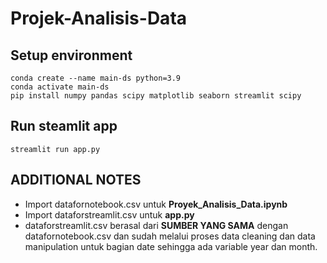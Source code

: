# Projek-Analisis-Data

## Setup environment
```
conda create --name main-ds python=3.9
conda activate main-ds
pip install numpy pandas scipy matplotlib seaborn streamlit scipy
```

## Run steamlit app
```
streamlit run app.py
```

## ADDITIONAL NOTES
- Import datafornotebook.csv untuk **Proyek_Analisis_Data.ipynb**
- Import dataforstreamlit.csv untuk **app.py**
- dataforstreamlit.csv berasal dari **SUMBER YANG SAMA** dengan datafornotebook.csv dan sudah melalui proses data cleaning dan data manipulation untuk bagian date sehingga ada variable year dan month.

